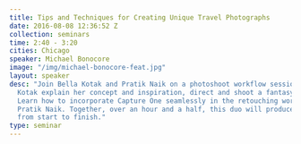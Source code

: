 ```yaml
---
title: Tips and Techniques for Creating Unique Travel Photographs
date: 2016-08-08 12:36:52 Z
collection: seminars
time: 2:40 - 3:20
cities: Chicago
speaker: Michael Bonocore
image: "/img/michael-bonocore-feat.jpg"
layout: speaker
desc: "Join Bella Kotak and Pratik Naik on a photoshoot workflow session. Watch Bella
  Kotak explain her concept and inspiration, direct and shoot a fantasy inspired scene.
  Learn how to incorporate Capture One seamlessly in the retouching workflow with
  Pratik Naik. Together, over an hour and a half, this duo will produce a picture
  from start to finish."
type: seminar
---
```

